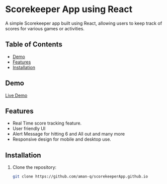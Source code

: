 # Scorekeeper App using React

A simple Scorekeeper app built using React, allowing users to keep track of scores for various games or activities.

## Table of Contents

- [Demo](#demo)
- [Features](#features)
- [Installation](#installation)

## Demo

[Live Demo](https://your-demo-link.com)

## Features

- Real Time score tracking feature.
- User friendly UI
- Alert Message for hitting 6 and All out and many more 
- Responsive design for mobile and desktop use.

## Installation

1. Clone the repository:

   ```sh
   git clone https://github.com/aman-q/scorekeeperApp.github.io
